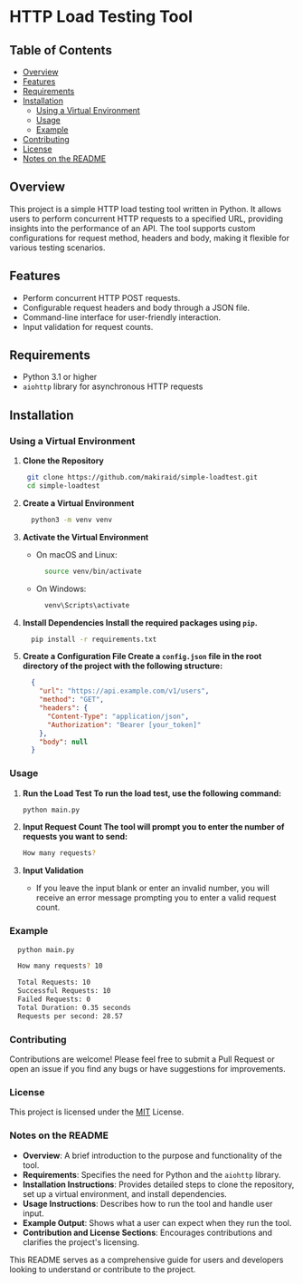 # HTTP Load Testing Tool

## Table of Contents

- [Overview](#overview)
- [Features](#features)
- [Requirements](#requirements)
- [Installation](#installation)
  - [Using a Virtual Environment](#using-a-virtual-environment)
  - [Usage](#usage)
  - [Example](#example)
- [Contributing](#contributing)
- [License](#license)
- [Notes on the README](#notes-on-the-readme  )

## Overview

This project is a simple HTTP load testing tool written in Python. It allows users to perform concurrent HTTP requests to a specified URL, providing insights into the performance of an API. The tool supports custom configurations for request method, headers and body, making it flexible for various testing scenarios.

## Features

- Perform concurrent HTTP POST requests.
- Configurable request headers and body through a JSON file.
- Command-line interface for user-friendly interaction.
- Input validation for request counts.

## Requirements

- Python 3.1 or higher
- `aiohttp` library for asynchronous HTTP requests

## Installation

### Using a Virtual Environment

1. **Clone the Repository**

   ```bash
    git clone https://github.com/makiraid/simple-loadtest.git
    cd simple-loadtest
   ```

2. **Create a Virtual Environment**

    ```bash
      python3 -m venv venv
    ```

3. **Activate the Virtual Environment**

    - On macOS and Linux:

      ```bash
        source venv/bin/activate
      ```

    - On Windows:

      ```bash
        venv\Scripts\activate
      ```

4. **Install Dependencies Install the required packages using `pip`.**

    ```bash
      pip install -r requirements.txt
    ```

5. **Create a Configuration File Create a `config.json` file in the root directory of the project with the following structure:**

    ```json
      {
        "url": "https://api.example.com/v1/users",
        "method": "GET",
        "headers": {
          "Content-Type": "application/json",
          "Authorization": "Bearer [your_token]"
        },
        "body": null
      }
    ```

### Usage

1. **Run the Load Test To run the load test, use the following command:**

    ```bash
    python main.py
    ```

2. **Input Request Count The tool will prompt you to enter the number of requests you want to send:**

    ```bash
    How many requests?
    ```

3. **Input Validation**

    - If you leave the input blank or enter an invalid number, you will receive an error message prompting you to enter a valid request count.

### Example

  ```bash
    python main.py

    How many requests? 10

    Total Requests: 10
    Successful Requests: 10
    Failed Requests: 0
    Total Duration: 0.35 seconds
    Requests per second: 28.57
  ```

### Contributing

Contributions are welcome! Please feel free to submit a Pull Request or open an issue if you find any bugs or have suggestions for improvements.

### License

This project is licensed under the [MIT](LICENSE) License.

### Notes on the README

- **Overview**: A brief introduction to the purpose and functionality of the tool.
- **Requirements**: Specifies the need for Python and the `aiohttp` library.
- **Installation Instructions**: Provides detailed steps to clone the repository, set up a virtual environment, and install dependencies.
- **Usage Instructions**: Describes how to run the tool and handle user input.
- **Example Output**: Shows what a user can expect when they run the tool.
- **Contribution and License Sections**: Encourages contributions and clarifies the project's licensing.

This README serves as a comprehensive guide for users and developers looking to understand or contribute to the project.
